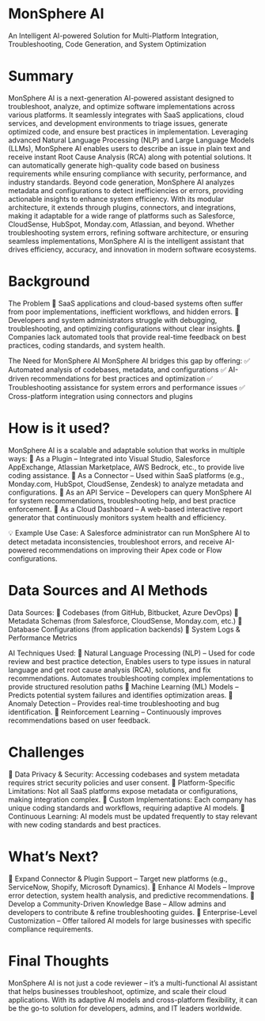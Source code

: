 # MonSphere AI
An Intelligent AI-powered Solution for Multi-Platform Integration, Troubleshooting, Code Generation, and System Optimization

# Summary
MonSphere AI is a next-generation AI-powered assistant designed to troubleshoot, analyze, and optimize software implementations across various platforms. It seamlessly integrates with SaaS applications, cloud services, and development environments to triage issues, generate optimized code, and ensure best practices in implementation. Leveraging advanced Natural Language Processing (NLP) and Large Language Models (LLMs), MonSphere AI enables users to describe an issue in plain text and receive instant Root Cause Analysis (RCA) along with potential solutions. It can automatically generate high-quality code based on business requirements while ensuring compliance with security, performance, and industry standards. Beyond code generation, MonSphere AI analyzes metadata and configurations to detect inefficiencies or errors, providing actionable insights to enhance system efficiency. With its modular architecture, it extends through plugins, connectors, and integrations, making it adaptable for a wide range of platforms such as Salesforce, CloudSense, HubSpot, Monday.com, Atlassian, and beyond. Whether troubleshooting system errors, refining software architecture, or ensuring seamless implementations, MonSphere AI is the intelligent assistant that drives efficiency, accuracy, and innovation in modern software ecosystems.

# Background
The Problem
🔹 SaaS applications and cloud-based systems often suffer from poor implementations, inefficient workflows, and hidden errors.
🔹 Developers and system administrators struggle with debugging, troubleshooting, and optimizing configurations without clear insights.
🔹 Companies lack automated tools that provide real-time feedback on best practices, coding standards, and system health.

The Need for MonSphere AI
MonSphere AI bridges this gap by offering:
✅ Automated analysis of codebases, metadata, and configurations
✅ AI-driven recommendations for best practices and optimization
✅ Troubleshooting assistance for system errors and performance issues
✅ Cross-platform integration using connectors and plugins

# How is it used?
MonSphere AI is a scalable and adaptable solution that works in multiple ways:
🔹 As a Plugin – Integrated into Visual Studio, Salesforce AppExchange, Atlassian Marketplace, AWS Bedrock, etc., to provide live coding assistance.
🔹 As a Connector – Used within SaaS platforms (e.g., Monday.com, HubSpot, CloudSense, Zendesk) to analyze metadata and configurations.
🔹 As an API Service – Developers can query MonSphere AI for system recommendations, troubleshooting help, and best practice enforcement.
🔹 As a Cloud Dashboard – A web-based interactive report generator that continuously monitors system health and efficiency.

💡 Example Use Case:
A Salesforce administrator can run MonSphere AI to detect metadata inconsistencies, troubleshoot errors, and receive AI-powered recommendations on improving their Apex code or Flow configurations.

# Data Sources and AI Methods
Data Sources:
📌 Codebases (from GitHub, Bitbucket, Azure DevOps)
📌 Metadata Schemas (from Salesforce, CloudSense, Monday.com, etc.)
📌 Database Configurations (from application backends)
📌 System Logs & Performance Metrics

AI Techniques Used:
🔹 Natural Language Processing (NLP) – Used for code review and best practice detection, Enables users to type issues in natural language and get root cause analysis (RCA), solutions, and fix recommendations. Automates troubleshooting complex implementations to provide structured resolution paths
🔹 Machine Learning (ML) Models – Predicts potential system failures and identifies optimization areas.
🔹 Anomaly Detection – Provides real-time troubleshooting and bug identification.
🔹 Reinforcement Learning – Continuously improves recommendations based on user feedback.

# Challenges
🔸 Data Privacy & Security: Accessing codebases and system metadata requires strict security policies and user consent.
🔸 Platform-Specific Limitations: Not all SaaS platforms expose metadata or configurations, making integration complex.
🔸 Custom Implementations: Each company has unique coding standards and workflows, requiring adaptive AI models.
🔸 Continuous Learning: AI models must be updated frequently to stay relevant with new coding standards and best practices.

# What’s Next?
🔹 Expand Connector & Plugin Support – Target new platforms (e.g., ServiceNow, Shopify, Microsoft Dynamics).
🔹 Enhance AI Models – Improve error detection, system health analysis, and predictive recommendations.
🔹 Develop a Community-Driven Knowledge Base – Allow admins and developers to contribute & refine troubleshooting guides.
🔹 Enterprise-Level Customization – Offer tailored AI models for large businesses with specific compliance requirements.

# Final Thoughts
MonSphere AI is not just a code reviewer – it’s a multi-functional AI assistant that helps businesses troubleshoot, optimize, and scale their cloud applications. With its adaptive AI models and cross-platform flexibility, it can be the go-to solution for developers, admins, and IT leaders worldwide.
